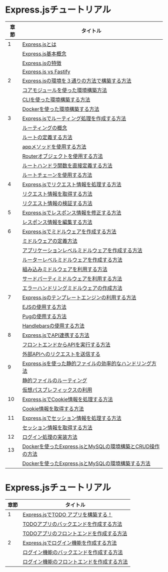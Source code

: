 
# Express.jsチュートリアル

| 章節 | タイトル |
|------|---------|
| 1 | [Express.jsとは](https://wiblok.com/express.js/introduction) |
| | [Express.js基本概念](https://wiblok.com/express.js/introduction/#expressjsの基本概念) |
| | [Express.jsの特徴](https://wiblok.com/express.js/introduction/#expressjsの特徴) |
| | [Express.js vs Fastify](https://wiblok.com/express.js/introduction/#expressjs-vs-fastify.js) |
| 2 | [Express.jsの環境を３通りの方法で構築する方法](https://wiblok.com/express.js/environment) |
|  | [コアモジュールを使った環境構築方法](https://wiblok.com/express.js/environment/#コアモジュールを使った環境構築方法) |
|  | [CLIを使った環境構築する方法](https://wiblok.com/express.js/environment/#cliを使った環境構築する方法) |
|  | [Dockerを使った環境構築する方法](https://wiblok.com/express.js/environment/#dockerを使った環境構築する方法) |
| 3 | [Express.jsでルーティング処理を作成する方法](https://wiblok.com/express.js/route) |
|  | [ルーティングの概念](https://wiblok.com/express.js/route/#ルーティングの概念) |
|  | [ルートの定義する方法](https://wiblok.com/express.js/route/#ルートの定義方法) |
|  | [appメソッドを使用する方法](https://wiblok.com/express.js/route/#appメソッドを使用する方法) |
|  | [Routerオブジェクトを使用する方法](https://wiblok.com/express.js/route/#Routerオブジェクトを使用する方法) |
|  | [ルートハンドラ関数を直接定義する方法](https://wiblok.com/express.js/route/#ルートハンドラ関数を直接定義する方法) |
|  | [ルートチェーンを使用する方法](https://wiblok.com/express.js/route/#ルートチェーンを使用する方法) |
| 4 | [Express.jsでリクエスト情報を処理する方法](https://wiblok.com/express.js/request) |
|  | [リクエスト情報を取得する方法](https://wiblok.com/express.js/request/#リクエスト情報を取得する方法) |
|  | [リクエスト情報の検証する方法](https://wiblok.com/express.js/request/#リクエスト情報の検証する方法) |
| 5 | [Express.jsでレスポンス情報を修正する方法](https://wiblok.com/express.js/request) |
|  | [レスポンス情報を編集する方法](https://wiblok.com/express.js/request/#レスポンス情報を編集する方法) |
| 6 | [Express.jsでミドルウェアを作成する方法](https://wiblok.com/express.js/middleware)
| | [ミドルウェアの定義方法](https://wiblok.com/express.js/middleware#ミドルウェアの定義方法)
| | [アプリケーションレベルミドルウェアを作成する方法](https://wiblok.com/express.js/middleware#アプリケーションレベルミドルウェアを作成する方法)
| | [ルーターレベルミドルウェアを作成する方法](https://wiblok.com/express.js/middleware#ルーターレベルミドルウェアを作成する方法)
| | [組み込みミドルウェアを利用する方法](https://wiblok.com/express.js/middleware#組み込みミドルウェアを利用する方法)
| | [サードパーティミドルウェアを利用する方法](https://wiblok.com/express.js/middleware#サードパーティミドルウェアを利用する方法)
| | [エラーハンドリングミドルウェアの作成方法](https://wiblok.com/express.js/middleware#エラーハンドリングミドルウェアの作成方法)
| 7 | [Express.jsのテンプレートエンジンの利用する方法](https://wiblok.com/express.js/template-engine/middleware)
| | [EJSの使用する方法](https://wiblok.com/express.js/template-engine#EJSの使用する方法)
| | [Pugの使用する方法](https://wiblok.com/express.js/template-engine#Pugの使用する方法)
| | [Handlebarsの使用する方法](https://wiblok.com/express.js/template-engine#Handlebarsの使用する方法)
| 8 | [Express.jsでAPI連携する方法](https://wiblok.com/express.js/integration)
|  | [フロントエンドからAPIを実行する方法](https://wiblok.com/express.js/integration#フロントエンドからAPIを実行する方法)
| | [外部APIへのリクエストを送信する](https://wiblok.com/express.js/integration#外部APIへのリクエストを送信する)
| 9 | [Express.jsを使った静的ファイルの効率的なハンドリング方法](https://wiblok.com/express.js/static-file)
|  | [静的ファイルのルーティング](https://wiblok.com/express.js/static-file#静的ファイルのルーティング)
|  | [仮想パスプレフィックスの利用](https://wiblok.com/express.js/static-file#仮想パスプレフィックスの利用)
| 10 | [Express.jsでCookie情報を処理する方法](https://wiblok.com/express.js/cookie)
|  | [Cookie情報を取得する方法](https://wiblok.com/express.js/cookie#Cookie情報を取得する方法)
| 11 | [Express.jsでセッション情報を処理する方法](https://wiblok.com/express.js/session)
|  | [セッション情報を取得する方法](https://wiblok.com/express.js/session#セッション情報を取得する方法)
| 12 | [ログイン処理の実装方法](https://wiblok.com/express.js/session#セッション情報を取得する方法)
| 13 | [Dockerを使ったExpress.jsとMySQLの環境構築とCRUD操作の方法](https://wiblok.com/express.js/database)
|  | [Dockerを使ったExpress.jsとMySQLの環境構築する方法](https://wiblok.com/express.js/database#フロントエンドからAPIを実行する方法)


# Express.jsチュートリアル
| 章節 | タイトル |
|------|---------|
| 1 | [Express.jsでTODO アプリを構築する！](https://wiblok.com/express.js/todo)
|    | [TODOアプリのバックエンドを作成する方法](https://wiblok.com/express.js/todo/#TODOアプリのバックエンドを作成する方法)
|    | [TODOアプリのフロントエンドを作成する方法](https://wiblok.com/express.js/todo/#TODOアプリのフロントエンドを作成する方法)
| 2 | [Express.jsでログイン機能を作成する方法](https://wiblok.com/express.js/certification)
|    | [ログイン機能のバックエンドを作成する方法](https://wiblok.com/express.js/certification/#TODOアプリのバックエンドを作成する方法)
|    | [ログイン機能のフロントエンドを作成する方法](https://wiblok.com/express.js/certification/#TODOアプリのフロントエンドを作成する方法)
